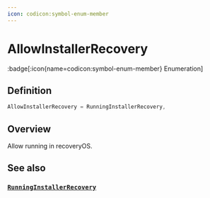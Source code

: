 ```yaml
---
icon: codicon:symbol-enum-member
---
```


# AllowInstallerRecovery

:badge[:icon{name=codicon:symbol-enum-member} Enumeration]

## Definition

```cpp
AllowInstallerRecovery = RunningInstallerRecovery,
```

## Overview

Allow running in recoveryOS.

## See also

### [`RunningInstallerRecovery`](/lilu-docs/kern_api.hpp/liluapi/runningmode/runninginstallerrecovery)
